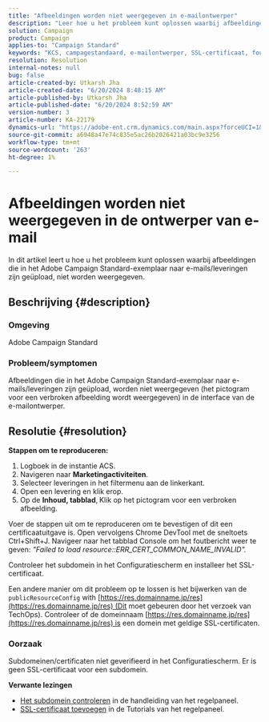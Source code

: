 ```yaml
---
title: "Afbeeldingen worden niet weergegeven in e-mailontwerper"
description: "Leer hoe u het probleem kunt oplossen waarbij afbeeldingen die in het Adobe Campaign Standard-exemplaar naar e-mails/leveringen zijn geüpload, niet worden weergegeven."
solution: Campaign
product: Campaign
applies-to: "Campaign Standard"
keywords: "KCS, campagestandaard, e-mailontwerper, SSL-certificaat, fout"
resolution: Resolution
internal-notes: null
bug: false
article-created-by: Utkarsh Jha
article-created-date: "6/20/2024 8:48:15 AM"
article-published-by: Utkarsh Jha
article-published-date: "6/20/2024 8:52:59 AM"
version-number: 3
article-number: KA-22179
dynamics-url: "https://adobe-ent.crm.dynamics.com/main.aspx?forceUCI=1&pagetype=entityrecord&etn=knowledgearticle&id=e805b0d3-e12e-ef11-840a-00224809e160"
source-git-commit: a6948a47e74c835e5ac26b2026421a03bc9e3256
workflow-type: tm+mt
source-wordcount: '263'
ht-degree: 1%

---
```


# Afbeeldingen worden niet weergegeven in de ontwerper van e-mail


In dit artikel leert u hoe u het probleem kunt oplossen waarbij afbeeldingen die in het Adobe Campaign Standard-exemplaar naar e-mails/leveringen zijn geüpload, niet worden weergegeven.

## Beschrijving {#description}


### Omgeving

Adobe Campaign Standard

### Probleem/symptomen

Afbeeldingen die in het Adobe Campaign Standard-exemplaar naar e-mails/leveringen zijn geüpload, worden niet weergegeven (het pictogram voor een verbroken afbeelding wordt weergegeven) in de interface van de e-mailontwerper.


## Resolutie {#resolution}


<b>Stappen om te reproduceren:</b>

1. Logboek in de instantie ACS.
2. Navigeren naar <b>Marketingactiviteiten</b>.
3. Selecteer leveringen in het filtermenu aan de linkerkant.
4. Open een levering en klik erop.
5. Op de <b>Inhoud, tabblad</b>,<b> </b>Klik op het pictogram voor een verbroken afbeelding.


Voer de stappen uit om te reproduceren om te bevestigen of dit een certificaatuitgave is. Open vervolgens Chrome DevTool met de sneltoets Ctrl+Shift+J. Navigeer naar het tabblad Console om het foutbericht weer te geven: *&quot;Failed to load resource::ERR_CERT_COMMON_NAME_INVALID&quot;.*

Controleer het subdomein in het Configuratiescherm en installeer het SSL-certificaat.

Een andere manier om dit probleem op te lossen is het bijwerken van de `publicResourceConfig` with [https://res.domainname.jp/res](https://res.domainname.jp/res) (Dit moet gebeuren door het verzoek van TechOps). Controleer of de domeinnaam [https://res.domainname.jp/res](https://res.domainname.jp/res) is een domein met geldige SSL-certificaten.

### <b>Oorzaak</b>

Subdomeinen/certificaten niet geverifieerd in het Configuratiescherm. Er is geen SSL-certificaat voor een subdomein.

<b>Verwante lezingen</b>

- [Het subdomein controleren](https://experienceleague.adobe.com/docs/control-panel/using/subdomains-and-certificates/monitoring-subdomains.html?lang=en) in de handleiding van het regelpaneel.
- [SSL-certificaat toevoegen](https://experienceleague.adobe.com/docs/control-panel-learn/tutorials/subdomains-and-certificates/add-ssl-certificates.html?lang=en) in de Tutorials van het regelpaneel.

